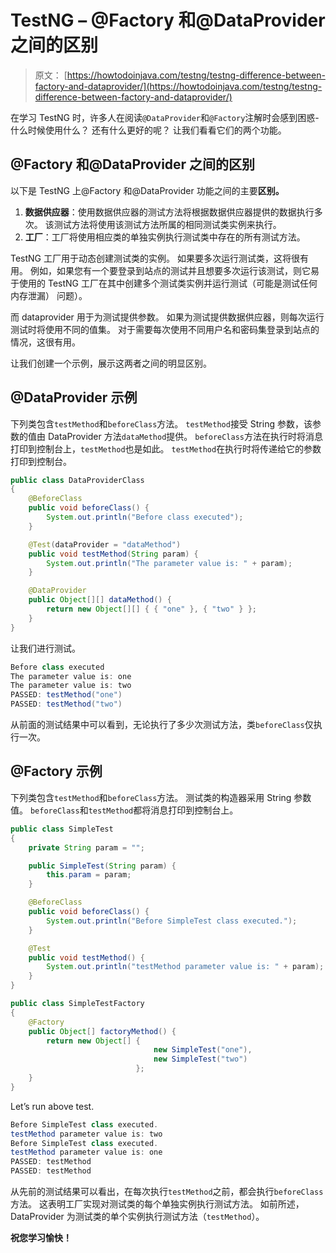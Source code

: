 # TestNG – @Factory 和@DataProvider 之间的区别

> 原文： [https://howtodoinjava.com/testng/testng-difference-between-factory-and-dataprovider/](https://howtodoinjava.com/testng/testng-difference-between-factory-and-dataprovider/)

在学习 TestNG 时，许多人在阅读`@DataProvider`和`@Factory`注解时会感到困惑-什么时候使用什么？ 还有什么更好的呢？ 让我们看看它们的两个功能。

## @Factory 和@DataProvider 之间的区别

以下是 TestNG 上@Factory 和@DataProvider 功能之间的主要**区别。**

1.  **数据供应器**：使用数据供应器的测试方法将根据数据供应器提供的数据执行多次。 该测试方法将使用该测试方法所属的相同测试类实例来执行。
2.  **工厂**：工厂将使用相应类的单独实例执行测试类中存在的所有测试方法。

TestNG 工厂用于动态创建测试类的实例。 如果要多次运行测试类，这将很有用。 例如，如果您有一个要登录到站点的测试并且想要多次运行该测试，则它易于使用的 TestNG 工厂在其中创建多个测试类实例并运行测试（可能是测试任何内存泄漏） 问题）。

而 dataprovider 用于为测试提供参数。 如果为测试提供数据供应器，则每次运行测试时将使用不同的值集。 对于需要每次使用不同用户名和密码集登录到站点的情况，这很有用。

让我们创建一个示例，展示这两者之间的明显区别。

## @DataProvider 示例

下列类包含`testMethod`和`beforeClass`方法。 `testMethod`接受 String 参数，该参数的值由 DataProvider 方法`dataMethod`提供。 `beforeClass`方法在执行时将消息打印到控制台上，`testMethod`也是如此。 `testMethod`在执行时将传递给它的参数打印到控制台。

```java
public class DataProviderClass 
{
	@BeforeClass
	public void beforeClass() {
		System.out.println("Before class executed");
	}

	@Test(dataProvider = "dataMethod")
	public void testMethod(String param) {
		System.out.println("The parameter value is: " + param);
	}

	@DataProvider
	public Object[][] dataMethod() {
		return new Object[][] { { "one" }, { "two" } };
	}
}

```

让我们进行测试。

```java
Before class executed
The parameter value is: one
The parameter value is: two
PASSED: testMethod("one")
PASSED: testMethod("two")

```

从前面的测试结果中可以看到，无论执行了多少次测试方法，类`beforeClass`仅执行一次。

## @Factory 示例

下列类包含`testMethod`和`beforeClass`方法。 测试类的构造器采用 String 参数值。 `beforeClass`和`testMethod`都将消息打印到控制台上。

```java
public class SimpleTest 
{
	private String param = "";

	public SimpleTest(String param) {
		this.param = param;
	}

	@BeforeClass
	public void beforeClass() {
		System.out.println("Before SimpleTest class executed.");
	}

	@Test
	public void testMethod() {
		System.out.println("testMethod parameter value is: " + param);
	}
}

public class SimpleTestFactory 
{
	@Factory
	public Object[] factoryMethod() {
		return new Object[] { 
								new SimpleTest("one"), 
								new SimpleTest("two") 
							};
	}
}

```

Let’s run above test.

```java
Before SimpleTest class executed.
testMethod parameter value is: two
Before SimpleTest class executed.
testMethod parameter value is: one
PASSED: testMethod
PASSED: testMethod

```

从先前的测试结果可以看出，在每次执行`testMethod`之前，都会执行`beforeClass`方法。 这表明工厂实现对测试类的每个单独实例执行测试方法。 如前所述，DataProvider 为测试类的单个实例执行测试方法（`testMethod`）。

**祝您学习愉快！**